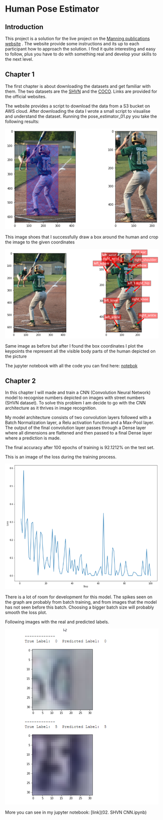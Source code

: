 # Human Pose Estimator

## Introduction
This project is a solution for the live project on the [Manning publications website](https://www.manning.com/)
. The website provide some instructions and its up to each participant how to approach the solution. I find it quite interesting
and easy to follow, plus you have to do with something real and develop your skills to the next level.

## Chapter 1
The first chapter is about downloading the datasets and get familiar with them. The two datasets are the [SHVN](http://ufldl.stanford.edu/housenumbers/) 
and the [COCO](https://cocodataset.org/#keypoints-2017). Links are provided for the official websites.

The website provides a script to download the data from a S3 bucket on AWS cloud. After downloading the data 
I wrote a small script to visualise and understand the dataset. Running the pose_estimator_01.py you take the 
following results:

![img](static/image_with_box.png)

This image shoes that I successfully draw a box around the human and crop the image to the given coordinates

![img](static/image_with_keypoints.png)

Same image as before but after I found the box coordinates I plot the keypoints the represent all the visible
body parts of the human depicted on the picture

The jupyter notebook with all the code you can find here: [notebok](01.HumanPoseEstimator.ipynb)

## Chapter 2

In this chapter I will made and train a CNN (Convolution Neural Network) model to recognise numbers depicted on images with street numbers 
(SHVN dataset). To solve this problem I am decide to go with the CNN architecture as it thrives in image recognition. 

My model architecture consists of two convolution layers followed with a Batch Normalization layer, 
a Relu activation function and a Max-Pool layer. The output of the final convolution layer passes through a Dense layer
 where all dimensions are flattened and then passed to a final Dense layer where a prediction is made.
 
The final accuracy after 100 epochs of training is 92.1212% on the test set.

This is an image of the loss during the training process.

![img](static/loss.png)

There is a lot of room for development for this model. The spikes seen on the graph are probably from batch training, and 
from images that the model has not seen before this batch. Choosing a bigger batch size will probably smooth the loss plot.


Following images with the real and predicted labels.

![img](static/results.png)


More you can see in my jupyter notebook: [link](02. SHVN CNN.ipynb)



